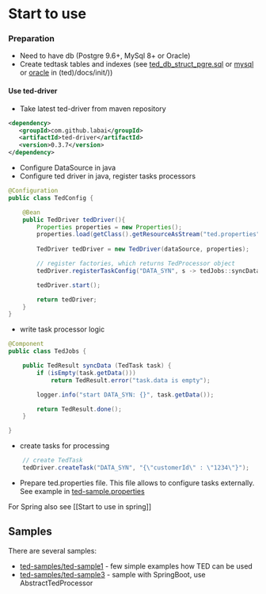 # Start to use

### Preparation

- Need to have db (Postgre 9.6+, MySql 8+ or Oracle)
- Create tedtask tables and indexes 
(see [ted_db_struct_pgre.sql](/labai/ted/blob/master/docs/init/ted_db_struct_pgre.sql) 
or [mysql](/labai/ted/blob/master/docs/init/ted_db_struct_mysql.sql) 
or [oracle](/labai/ted/blob/master/docs/init/ted_db_struct_ora.sql) 
in (ted)/docs/init/))

#### Use ted-driver
- Take latest ted-driver from maven repository 
```xml
<dependency>
   <groupId>com.github.labai</groupId>
   <artifactId>ted-driver</artifactId>
   <version>0.3.7</version>
</dependency>
```
- Configure DataSource in java
- Configure ted driver in java, register tasks processors
```java
@Configuration
public class TedConfig {

    @Bean
    public TedDriver tedDriver(){
        Properties properties = new Properties(); 
        properties.load(getClass().getResourceAsStream("ted.properties"));
        
        TedDriver tedDriver = new TedDriver(dataSource, properties);

        // register factories, which returns TedProcessor object
        tedDriver.registerTaskConfig("DATA_SYN", s -> tedJobs::syncData);

        tedDriver.start();

        return tedDriver;
    }        
}
```

- write task processor logic
```java
@Component
public class TedJobs {

    public TedResult syncData (TedTask task) {
        if (isEmpty(task.getData()))
            return TedResult.error("task.data is empty");

        logger.info("start DATA_SYN: {}", task.getData());

        return TedResult.done();
    }

}
```

- create tasks for processing
```java
    // create TedTask
    tedDriver.createTask("DATA_SYN", "{\"customerId\" : \"1234\"}");
```

- Prepare ted.properties file. This file allows to configure tasks externally. 
See example in [ted-sample.properties](/labai/ted/blob/master/ted-driver/src/test/resources/ted-sample.properties) 

For Spring also see [[Start to use in spring]] 

## Samples

There are several samples:
- [ted-samples/ted-sample1](/labai/ted/tree/master/ted-samples/ted-sample1) - few simple examples how TED can be used
- [ted-samples/ted-sample3](/labai/ted/tree/master/ted-samples/ted-sample3) - sample with SpringBoot, use AbstractTedProcessor 
 
